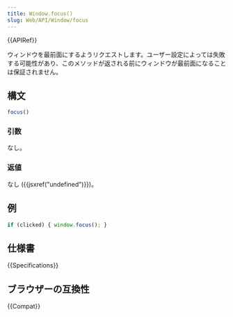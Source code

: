 ```yaml
---
title: Window.focus()
slug: Web/API/Window/focus
---
```


{{APIRef}}

ウィンドウを最前面にするようリクエストします。ユーザー設定によっては失敗する可能性があり、このメソッドが返される前にウィンドウが最前面になることは保証されません。

## 構文

```js
focus()
```

### 引数

なし。

### 返値

なし ({{jsxref("undefined")}})。

## 例

```js
if (clicked) { window.focus(); }
```

## 仕様書

{{Specifications}}

## ブラウザーの互換性

{{Compat}}

